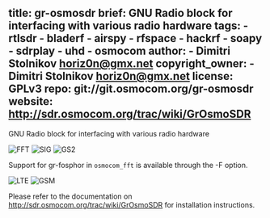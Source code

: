 title: gr-osmosdr
brief: GNU Radio block for interfacing with various radio hardware
tags:
    - rtlsdr
    - bladerf
    - airspy
    - rfspace
    - hackrf
    - soapy
    - sdrplay
    - uhd
    - osmocom
author:
    - Dimitri Stolnikov <horiz0n@gmx.net>
copyright_owner:
    - Dimitri Stolnikov <horiz0n@gmx.net>
license: GPLv3
repo: git://git.osmocom.org/gr-osmosdr
website: http://sdr.osmocom.org/trac/wiki/GrOsmoSDR
---
GNU Radio block for interfacing with various radio hardware

![FFT](http://sdr.osmocom.org/trac/raw-attachment/wiki/GrOsmoSDR/fft-lte.png "osmocom_fft")
![SIG](http://sdr.osmocom.org/trac/raw-attachment/wiki/GrOsmoSDR/siggen-gsm.png "osmocom_siggen")
![GS2](http://sdr.osmocom.org/trac/raw-attachment/wiki/GrOsmoSDR/gsm-hackrf-8M.png "osmocom_siggen with hackrf")

Support for gr-fosphor in `osmocom_fft` is available through the -F option.

![LTE](http://sdr.osmocom.org/trac/raw-attachment/wiki/GrOsmoSDR/fosphor.png "LTE")
![GSM](http://sdr.osmocom.org/trac/raw-attachment/wiki/GrOsmoSDR/fosphor2.png "GSM")

Please refer to the documentation on http://sdr.osmocom.org/trac/wiki/GrOsmoSDR
for installation instructions.
